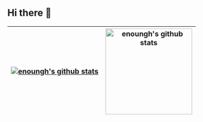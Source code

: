 ## Hi there 👋
|<a href="https://github.com/enoungh"><img  src="https://github-readme-stats.vercel.app/api?username=enoungh" alt="enoungh's github stats" /></a>|<a href="https://github.com/enoungh?tab=repositories"><img height="195" src="https://github-readme-stats.vercel.app/api/top-langs/?username=enoungh&layout=compact" alt="enoungh's github stats" /></a>|
| ------------- | ------------- |

